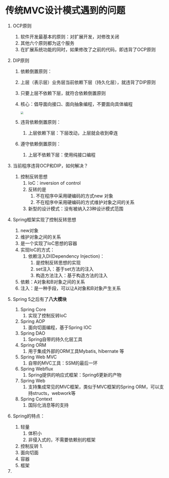# 传统MVC设计模式遇到的问题

1. OCP原则

   1. 软件开发最基本的原则：对扩展开发，对修改关闭
   2. 其他六个原则都为这个服务
   3. 在扩展系统功能的同时，如果修改了之前的代码，即违背了OCP原则

2. DIP原则

   1. 依赖倒置原则：

   2. 上层（表示层）业务层当前依赖下层（持久化层），就违背了DIP原则

   3. 只要上层不依赖下层，就符合依赖倒置原则

   4. 核心：倡导面向接口、面向抽象编程，不要面向具体编程

      <img src="/Users/yuantengyan/IdeaProjects/Spring6/spring6-001-revelation/截屏2023-03-27 下午12.40.26.png" style="zoom:50%;" />

   5. 违背依赖倒置原则：

      1. 上层依赖下层：下层改动，上层就会收到牵连

   6. 遵守依赖倒置原则：

      1. 上层不依赖下层：使用纯接口编程

3. 当前程序违背OCP和DIP，如何解决？

   1. 控制反转思想
      1. IoC：inversion of control
      2. 反转的是
         1. 不在程序中采用硬编码的方式new 对象
         2. 不在程序中采用硬编码的方式维护对象之间的关系
      3. 新型的设计模式：没有被纳入23种设计模式范围

4. Spring框架实现了控制反转思想

   1. new对象
   2. 维护对象之间的关系
   3. 是一个实现了IoC思想的容器
   4. 实现IoC的方式：
      1. 依赖注入DI(Dependency Injection)：
         1. 是控制反转思想的实现
         2. set注入：基于set方法的注入
         3. 构造方法注入：基于构造方法的注入
   5. 依赖：A对象和B对象之间的关系
   6. 注入：是一种手段，可以让A对象和B对象产生关系

5. Spring 5之后有了**八大模块**

   1. Spring Core
      1. 实现了控制反转IoC
   2. Spring AOP
      1. 面向切面编程，基于Spring IOC
   3. Spring DAO
      1. Spring自带的持久化层工具
   4. Spring ORM
      1. 用于集成外部的ORM工具Mybatis, hibernate 等
   5. Spring Web MVC
      1. 自带的MVC工具：SSM的最后一环
   6. Spring Webflux
      1. Spring提供的响应式框架：Spring6更新的产物
   7. Spring Web
      1. 支持集成常见的MVC框架，类似于MVC框架的Spring ORM，可以支持structs，webwork等
   8. Spring Context
      1. 国际化消息等的支持

6. Spring的特点：

   1. 轻量
      1. 体积小
      2. 非侵入式的，不需要依赖别的框架
   2. 控制反转
      1. 
   3. 面向切面
   4. 容器
   5. 框架

7. 

